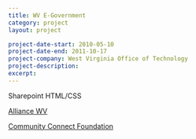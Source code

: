```yaml
---
title: WV E-Government
category: project
layout: project

project-date-start: 2010-05-10
project-date-end: 2011-10-17
project-company: West Virginia Office of Technology
project-description:
excerpt:
---
```


Sharepoint
HTML/CSS

[Alliance WV](http://www.alliancewv.org/e-gov_wv.html)

[Community Connect Foundation](http://www.communityconnectfoundation.org/projects.php?id=6)
